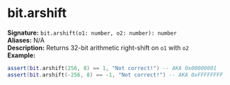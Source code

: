 # bit.arshift
**Signature:** `bit.arshift(o1: number, o2: number): number` <br>
**Aliases:** N/A <br>
**Description:** Returns 32-bit arithmetic right-shift on `o1` with `o2` <br>
**Example:**
```lua
assert(bit.arshift(256, 8) == 1, "Not correct!") -- AKA 0x00000001
assert(bit.arshift(-256, 8) == -1, "Not correct!") -- AKA 0xFFFFFFFF
```